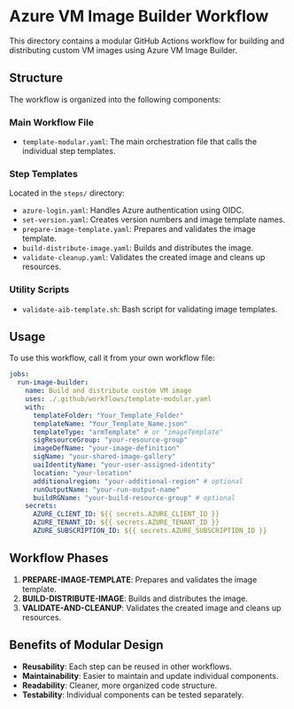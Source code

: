 # Azure VM Image Builder Workflow

This directory contains a modular GitHub Actions workflow for building and distributing custom VM images using Azure VM Image Builder.

## Structure

The workflow is organized into the following components:

### Main Workflow File

- `template-modular.yaml`: The main orchestration file that calls the individual step templates.

### Step Templates

Located in the `steps/` directory:

- `azure-login.yaml`: Handles Azure authentication using OIDC.
- `set-version.yaml`: Creates version numbers and image template names.
- `prepare-image-template.yaml`: Prepares and validates the image template.
- `build-distribute-image.yaml`: Builds and distributes the image.
- `validate-cleanup.yaml`: Validates the created image and cleans up resources.

### Utility Scripts

- `validate-aib-template.sh`: Bash script for validating image templates.

## Usage

To use this workflow, call it from your own workflow file:

```yaml
jobs:
  run-image-builder:
    name: Build and distribute custom VM image
    uses: ./.github/workflows/template-modular.yaml
    with:
      templateFolder: "Your_Template_Folder"
      templateName: "Your_Template_Name.json"
      templateType: "armTemplate" # or "imageTemplate"
      sigResourceGroup: "your-resource-group"
      imageDefName: "your-image-definition"
      sigName: "your-shared-image-gallery"
      uaiIdentityName: "your-user-assigned-identity"
      location: "your-location"
      additionalregion: "your-additional-region" # optional
      runOutputName: "your-run-output-name"
      buildRGName: "your-build-resource-group" # optional
    secrets:
      AZURE_CLIENT_ID: ${{ secrets.AZURE_CLIENT_ID }}
      AZURE_TENANT_ID: ${{ secrets.AZURE_TENANT_ID }}
      AZURE_SUBSCRIPTION_ID: ${{ secrets.AZURE_SUBSCRIPTION_ID }}
```

## Workflow Phases

1. **PREPARE-IMAGE-TEMPLATE**: Prepares and validates the image template.
2. **BUILD-DISTRIBUTE-IMAGE**: Builds and distributes the image.
3. **VALIDATE-AND-CLEANUP**: Validates the created image and cleans up resources.

## Benefits of Modular Design

- **Reusability**: Each step can be reused in other workflows.
- **Maintainability**: Easier to maintain and update individual components.
- **Readability**: Cleaner, more organized code structure.
- **Testability**: Individual components can be tested separately.
